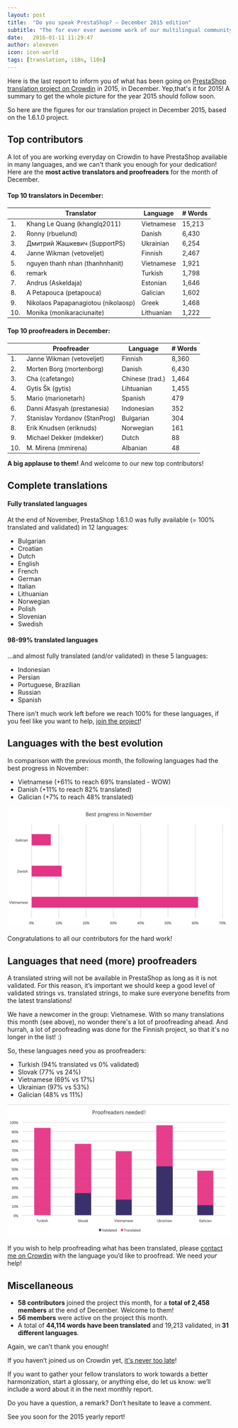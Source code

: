 ```yaml
---
layout: post
title:  "Do you speak PrestaShop? – December 2015 edition"
subtitle: "The for ever ever awesome work of our multilingual community"
date:   2016-01-11 11:29:47
author: alexeven
icon: icon-world
tags: [translation, i18n, l10n]
---
```



Here is the last report to inform you of what has been going on [PrestaShop translation project on Crowdin](https://crowdin.com/project/prestashop-official) in 2015, in December. Yep,that's it for 2015! A summary to get the whole picture for the year 2015 should follow soon.

So here are the figures for our translation project in December 2015, based on the 1.6.1.0 project.


## Top contributors

A lot of you are working everyday on Crowdin to have PrestaShop available in many languages, and we can't thank you enough for your dedication! Here are the **most active translators and proofreaders** for the month of December.

#### Top 10 translators in December:

| |Translator | Language | # Words
|-|---------- | -------- | ----------------
 1. | Khang Le Quang (khanglq2011) | Vietnamese  | 15,213
 2. | Ronny (rbuelund) | Danish | 6,430
 3. | Дмитрий Жашкевич (SupportPS) | Ukrainian | 6,254
 4. | Janne Wikman (vetoveljet) | Finnish   | 2,467
 5. | nguyen thanh nhan (thanhnhanit) | Vietnamese | 1,921
 6. | remark | Turkish | 1,798
 7. | Andrus (Askeldaja) | Estonian | 1,646
 8. | A Petapouca (petapouca) | Galician | 1,602
 9. | Nikolaos Papapanagiotou (nikolaosp) | Greek | 1,468
10. | Monika (monikaraciunaite) | Lithuanian  | 1,222


#### Top 10 proofreaders in December:

| | Proofreader | Language | # Words
|-| ---------- | -------- | ----------------
 1. | Janne Wikman (vetoveljet) | Finnish | 8,360
 2. | Morten Borg (mortenborg) | Danish | 6,430
 3. | Cha (cafetango) | Chinese (trad.) | 1,464
 4. | Gytis Šk (gytis) | Lihtuanian | 1,455
 5. | Mario (marionetarh) | Spanish | 479
 6. | Danni Afasyah (prestanesia) | Indonesian | 352
 7. | Stanislav Yordanov (StanProg) | Bulgarian | 304
 8. | Erik Knudsen (eriknuds) | Norwegian | 161
 9. | Michael Dekker (mdekker) | Dutch | 88
10. | M. Mirena (mmirena) | Albanian | 48

**A big applause to them!** And welcome to our new top contributors!


## Complete translations

#### Fully translated languages

At the end of November, PrestaShop 1.6.1.0 was fully available (= 100% translated and validated) in 12 languages:

* Bulgarian
* Croatian
* Dutch
* English
* French
* German
* Italian
* Lithuanian
* Norwegian
* Polish
* Slovenian
* Swedish


#### 98-99% translated languages

…and almost fully translated (and/or validated) in these 5 languages:

* Indonesian
* Persian
* Portuguese, Brazilian
* Russian
* Spanish

There isn't much work left before we reach 100% for these languages, if you feel like you want to help, [join the project](https://crowdin.com/project/prestashop-official)!

## Languages with the best evolution

In comparison with the previous month, the following languages had the best progress in November:

* Vietnamese (+61% to reach 69% translated - WOW)
* Danish (+11% to reach 82% translated)
* Galician (+7% to reach 48% translated)

![December 2015 best translation progress](/assets/images/2016/01/Build_Crowdin_progress_december15.png)

Congratulations to all our contributors for the hard work!


## Languages that need (more) proofreaders

A translated string will not be available in PrestaShop as long as it is not validated. For this reason, it’s important we should keep a good level of validated strings vs. translated strings, to make sure everyone benefits from the latest translations!

We have a newcomer in the group: Vietnamese. With so many translations this month (see above), no wonder there's a lot of proofreading ahead. And hurrah, a lot of proofreading was done for the Finnish project, so that it's no longer in the list! :)

So, these languages need you as proofreaders:

* Turkish (94% translated vs 0% validated)
* Slovak (77% vs 24%)
* Vietnamese (69% vs 17%)
* Ukrainian (97% vs 53%)
* Galician (48% vs 11%)


![December 2015 best translation progress](/assets/images/2016/01/Build_Crowdin_proofreading_december15.png)

If you wish to help proofreading what has been translated, please [contact me on Crowdin](https://crowdin.com/profile/alex-even) with the language you’d like to proofread. We need *your* help!


## Miscellaneous
* **58 contributors** joined the project this month, for a **total of 2,458 members** at the end of December. Welcome to them!
* **56 members** were active on the project this month.
* A total of **44,114 words have been translated** and 19,213 validated, in **31 different languages**.

Again, we can’t thank you enough!

If you haven’t joined us on Crowdin yet, [it's never too late](https://crowdin.com/project/prestashop-official)!

If you want to gather your fellow translators to work towards a better harmonization, start a glossary, or anything else, do let us know: we’ll include a word about it in the next monthly report.

Do you have a question, a remark? Don’t hesitate to leave a comment.

See you soon for the 2015 yearly report!
